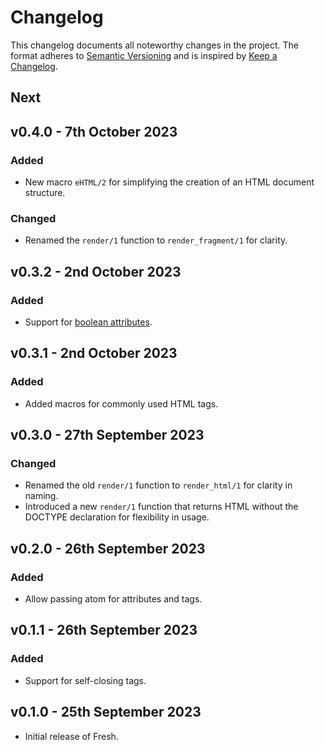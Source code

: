 # Changelog

This changelog documents all noteworthy changes in the project. The format adheres to [Semantic Versioning](https://semver.org/spec/v2.0.0.html) and is inspired by [Keep a Changelog](https://keepachangelog.com/en/1.1.0/).

## Next

## v0.4.0 - 7th October 2023

### Added

- New macro `eHTML/2` for simplifying the creation of an HTML document structure.

### Changed

- Renamed the `render/1` function to `render_fragment/1` for clarity.

## v0.3.2 - 2nd October 2023

### Added

- Support for [boolean attributes](https://html.spec.whatwg.org/multipage/common-microsyntaxes.html#boolean-attributes).

## v0.3.1 - 2nd October 2023

### Added

- Added macros for commonly used HTML tags.

## v0.3.0 - 27th September 2023

### Changed

- Renamed the old `render/1` function to `render_html/1` for clarity in naming.
- Introduced a new `render/1` function that returns HTML without the DOCTYPE declaration for flexibility in usage.

## v0.2.0 - 26th September 2023

### Added

- Allow passing atom for attributes and tags.

## v0.1.1 - 26th September 2023

### Added

- Support for self-closing tags.

## v0.1.0 - 25th September 2023

- Initial release of Fresh.
